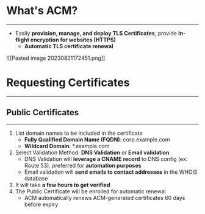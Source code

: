 # What's ACM?
---

* Easily **provision, manage, and deploy TLS Certificates**, provide **in-flight encryption for websites (HTTPS)**
	* **Automatic TLS certificate renewal**

![[Pasted image 20230821172451.png]]

# Requesting Certificates
---

## Public Certificates
---

1. List domain names to be included in the certificate 
	* **Fully Qualified Domain Name (FQDN)**: corp.example.com 
	* **Wildcard Domain**: *.example.com
2. Select Validation Method: **DNS Validation** or **Email validation**
	* DNS Validation will **leverage a CNAME record** to DNS config (ex: Route 53), preferred for **automation purposes**
	* Email validation will **send emails to contact addresses** in the WHOIS database
3. It will take **a few hours to get verified**
4. The Public Certificate will be enrolled for automatic renewal
	* ACM automatically renews ACM-generated certificates 60 days before expiry